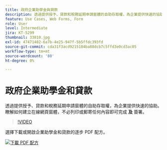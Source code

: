 ```yaml
---
title: 政府企業助學金與貸款
description: 透過提供授予、貸款和稅務延期申請窗體的自助存取權，為企業提供快速的協助
feature: Use Cases, Web Forms, Form
role: User
level: Intermediate
jira: KT-5299
thumbnail: 33810.jpg
exl-id: 47471402-6a7b-4e25-947f-5b5ffdc393fd
source-git-commit: cda31f3acd9215184ba88dcb7c5ffd3e0cd3ac05
workflow-type: tm+mt
source-wordcount: '80'
ht-degree: 0%

---
```


# 政府企業助學金和貸款

透過提供授予、貸款和稅務延期申請窗體的自助存取權，為企業提供快速的協助。 瞭解如何建立在線網頁窗體，不必列印或郵寄任何內容即可完成 **及** 簽署。

>[!VIDEO](https://video.tv.adobe.com/v/33810?quality=12&learn=on&hidetitle=true)

選擇下載或開啟企業助學金和貸款的逐步 PDF 配方。

[![下載 PDF 配方](../assets/acrobat_PDF_96.png)](../assets/UseCaseRecipe-EN-CreatingWebForms.pdf)

